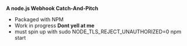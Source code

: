 **A node.js Webhook Catch-And-Pitch**

* Packaged with NPM
* Work in progress **Dont yell at me**
* must spin up with sudo NODE_TLS_REJECT_UNAUTHORIZED=0 npm start
